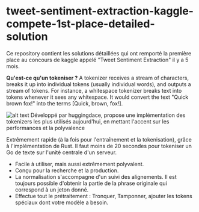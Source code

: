 # tweet-sentiment-extraction-kaggle-compete-1st-place-detailed-solution
Ce repository contient les solutions détaillées qui ont remporté la première place au concours de kaggle appelé "Tweet Sentiment Extraction" il y a 5 mois.

**Qu'est-ce qu'un tokeniser ?**
A tokenizer receives a stream of characters, breaks it up into individual tokens (usually individual words), and outputs a stream of tokens. For instance, a whitespace tokenizer breaks text into tokens whenever it sees any whitespace. It would convert the text "Quick brown fox!" into the terms [Quick, brown, fox!].



![alt text](https://camo.githubusercontent.com/541a5e3521cf5b4c84c7ced36628841d8e66d58b7f2e51cded099a18c006d4e9/68747470733a2f2f68756767696e67666163652e636f2f6c616e64696e672f6173736574732f746f6b656e697a6572732f746f6b656e697a6572732d6c6f676f2e706e67)
Développé par huggingdace, propose une implémentation des tokenizers les plus utilisés aujourd'hui, en mettant l'accent sur les performances et la polyvalence

Extrêmement rapide (à la fois pour l'entraînement et la tokenisation), grâce à l'implémentation de Rust. Il faut moins de 20 secondes pour tokeniser un Go de texte sur l'unité centrale d'un serveur.
  - Facile à utiliser, mais aussi extrêmement polyvalent.
  - Conçu pour la recherche et la production.
  - La normalisation s'accompagne d'un suivi des alignements. Il est toujours possible d'obtenir la partie de la phrase originale qui correspond à un jeton donné.
  - Effectue tout le prétraitement : Tronquer, Tamponner, ajouter les tokens spéciaux dont votre modèle a besoin.
